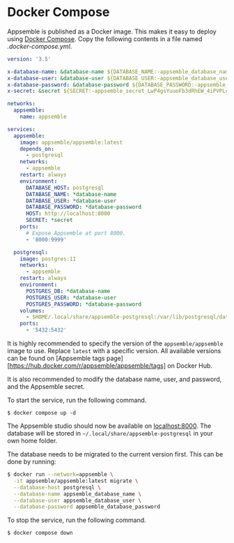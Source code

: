 # Docker Compose

Appsemble is published as a Docker image. This makes it easy to deploy using
[Docker Compose](https://docs.docker.com/compose). Copy the following contents in a file named
_.docker-compose.yml_.

```yaml copy filename="docker-compose.yml"
version: '3.5'

x-database-name: &database-name ${DATABASE_NAME:-appsemble_database_name}
x-database-user: &database-user ${DATABASE_USER:-appsemble_database_user}
x-database-password: &database-password ${DATABASE_PASSWORD:-appsemble_database_password}
x-secret: &secret ${SECRET:-appsemble_secret_LwP4gsYuuoFb3dRhEW_4iPVPLcfIvsDuBHDJHDbjQ}

networks:
  appsemble:
    name: appsemble

services:
  appsemble:
    image: appsemble/appsemble:latest
    depends_on:
      - postgresql
    networks:
      - appsemble
    restart: always
    environment:
      DATABASE_HOST: postgresql
      DATABASE_NAME: *database-name
      DATABASE_USER: *database-user
      DATABASE_PASSWORD: *database-password
      HOST: http://localhost:8000
      SECRET: *secret
    ports:
      # Expose Appsemble at port 8000.
      - '8000:9999'

  postgresql:
    image: postgres:11
    networks:
      - appsemble
    restart: always
    environment:
      POSTGRES_DB: *database-name
      POSTGRES_USER: *database-user
      POSTGRES_PASSWORD: *database-password
    volumes:
      - $HOME/.local/share/appsemble-postgresql:/var/lib/postgresql/data
    ports:
      - '5432:5432'
```

It is highly recommended to specify the version of the `appsemble/appsemble` image to use. Replace
`latest` with a specific version. All available versions can be found on [Appsemble tags
page][https://hub.docker.com/r/appsemble/appsemble/tags] on Docker Hub.

It is also recommended to modify the database name, user, and password, and the Appsemble secret.

To start the service, run the following command.

```
$ docker compose up -d
```

The Appsemble studio should now be available on [localhost:8000](http://localhost:8000). The
database will be stored in `~/.local/share/appsemble-postgresql` in your own home folder.

The database needs to be migrated to the current version first. This can be done by running:

```sh
$ docker run --network=appsemble \
  -it appsemble/appsemble:latest migrate \
  --database-host postgresql \
  --database-name appsemble_database_name \
  --database-user appsemble_database_user \
  --database-password appsemble_database_password
```

To stop the service, run the following command.

```
$ docker compose down
```
